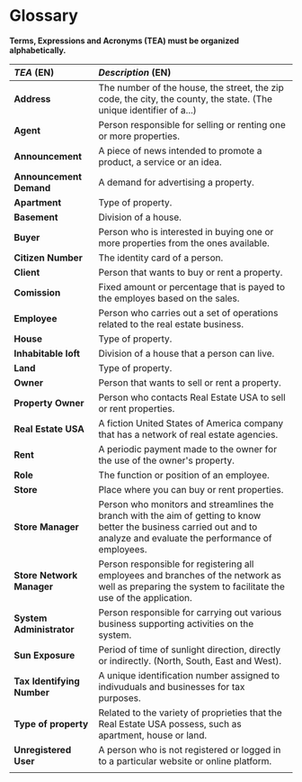 # Glossary

**Terms, Expressions and Acronyms (TEA) must be organized alphabetically.**


| **_TEA_** (EN)                 | **_Description_** (EN)                                                                                                                                                   |                                       
|:-------------------------------|:-------------------------------------------------------------------------------------------------------------------------------------------------------------------------|
| **Address**                    | The number of the house, the street, the zip code, the city, the county, the state. (The unique identifier of a...)                                                      | 
| **Agent**                      | Person responsible for selling or renting one or more properties.                                                                                                        |
| **Announcement**               | A piece of news intended to promote a product, a service or an idea.                                                                                                     |
| **Announcement Demand**        | A demand for advertising a property.                                                                                                                                     |
| **Apartment**                  | Type of property.                                                                                                                                                        |
| **Basement**                   | Division of a house.                                                                                                                                                     |
| **Buyer**                      | Person who is interested in buying one or more properties from the ones available.                                                                                       |
| **Citizen Number**             | The identity card of a person.                                                                                                                                           |
| **Client**                     | Person that wants to buy or rent a property.                                                                                                                             |
| **Comission**                  | Fixed amount or percentage that is payed to the employes based on the sales.                                                                                             |
| **Employee**                   | Person who carries out a set of operations related to the real estate business.                                                                                          |
| **House**                      | Type of property.                                                                                                                                                        |
| **Inhabitable loft**           | Division of a house that a person can live.                                                                                                                              |
| **Land**                       | Type of property.                                                                                                                                                        | 
| **Owner**                      | Person that wants to sell or rent a property.                                                                                                                            |
| **Property Owner**             | Person who contacts Real Estate USA to sell or rent properties.                                                                                                          | 
| **Real Estate USA**            | A fiction United States of America company that has a network of real estate agencies.                                                                                   |
| **Rent**                       | A periodic payment made to the owner for the use of the owner's property.                                                                                                |
| **Role**                       | The function or position of an employee.                                                                                                                                 |
| **Store**                      | Place where you can buy or rent properties.                                                                                                                              |
| **Store Manager**              | Person who monitors and streamlines the branch with the aim of getting to know better the business carried out and to analyze and evaluate the performance of employees. |
| **Store Network Manager**      | Person responsible for registering all employees and branches of the network as well as preparing the system to facilitate the use of the application.                   |
| **System Administrator**       | Person responsible for carrying out various business supporting activities on the system.                                                                                |
| **Sun Exposure**               | Period of time of sunlight direction, directly or indirectly. (North, South, East and West).                                                                             |
| **Tax Identifying Number**     | A unique identification number assigned to indivuduals and businesses for tax purposes.                                                                                  |
| **Type of property**           | Related to the variety of proprieties that the Real Estate USA possess, such as apartment, house or land.                                                                |
| **Unregistered User**          | A person who is not registered or logged in to a particular website or online platform.                                                                                  |
                                                                                                                                                                                                                                                                                                                                           |

